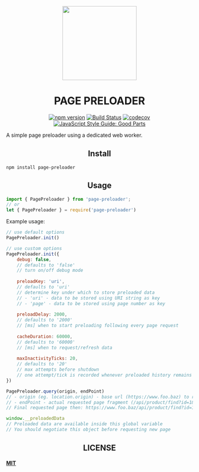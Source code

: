 <div align="center">
  <a href="https://github.com/davidgithub1980/page-preloader">
    <img width="200" src="http://drive.google.com/uc?export=view&id=1i7E0fKMq3uGjesasLG3AxM7G_PLK6hOp">
  </a>
  <h1>PAGE PRELOADER</h1>
  
  [![npm version](https://badge.fury.io/js/page-preloader.svg)](https://badge.fury.io/js/page-preloader)
  [![Build Status](https://travis-ci.com/davidgithub1980/page-preloader.png?branch=master)](https://travis-ci.com/davidgithub1980/page-preloader)
  [![codecov](https://codecov.io/gh/davidgithub1980/page-preloader/branch/master/graph/badge.svg)](https://codecov.io/gh/davidgithub1980/page-preloader)
  [![JavaScript Style Guide: Good Parts](https://img.shields.io/badge/code%20style-goodparts-brightgreen.svg?style=flat)](https://github.com/dwyl/goodparts "JavaScript The Good Parts")
  
</div>

A simple page preloader using a dedicated web worker.

<h2 align="center">Install</h2>

```
npm install page-preloader
```

<h2 align="center">Usage</h2>

``` javascript
import { PagePreloader } from 'page-preloader';
// or
let { PagePreloader } = require('page-preloader')
```

Example usage:

``` javascript
// use default options
PagePreloader.init()

// use custom options
PagePreloader.init({
    debug: false, 
    // defaults to 'false'
    // turn on/off debug mode
    
    preloadKey: 'uri', 
    // defaults to 'uri'
    // determine key under which to store preloaded data
    // - 'uri' - data to be stored using URI string as key
    // - 'page' - data to be stored using page number as key
    
    preloadDelay: 2000,
    // defaults to '2000'
    // [ms] when to start preloading following every page request
    
    cacheDuration: 60000,
    // defaults to '60000'
    // [ms] when to request/refresh data
    
    maxInactivityTicks: 20, 
    // defaults to '20'
    // max attempts before shutdown
    // one attempt/tick is recorded whenever preloaded history remains unchanged
})

PagePreloader.query(origin, endPoint)
// - origin (eg. location.origin) - base url (https://www.foo.baz) to request
// - endPoint - actual requested page fragment (/api/product/find?id=1&page=2)
// Final requested page then: https://www.foo.baz/api/product/find?id=1&page=2

window.__preloadedData
// Preloaded data are available inside this global variable
// You should negotiate this object before requesting new page
```


<h2 align="center">LICENSE</h2>

#### [MIT](./LICENSE)
